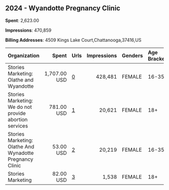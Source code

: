 ## 2024 - Wyandotte Pregnancy Clinic 
**Spent**: 2,623.00

**Impressions**: 470,859

**Billing Addresses**: 4509 Kings Lake Court,Chattanooga,37416,US

|Organization|Spent|Urls|Impressions|Genders|Age Brackets|Country Codes|
|:---|---:|:---|---:|:---|:---|:---|
|Stories Marketing: Olathe and Wyandotte|1,707.00 USD|[0](https://www.snap.com/political-ads/asset/3be5a590bfff1d49c04281381b9921a31d5b56685accb6880a7dae67741a6731?mediaType=mp4)|428,481|FEMALE|16-35|united states|
|Stories Marketing: We do not provide abortion services|781.00 USD|[1](https://www.snap.com/political-ads/asset/cd04d11adfbb78eaad0b55095a60333a08d83c79c97aab5f2fcdb74887322367?mediaType=mp4)|20,621|FEMALE|18+|united states|
|Stories Marketing: Olathe And Wynadotte Pregnancy Clinic|53.00 USD|[2](https://www.snap.com/political-ads/asset/dee73f12340d0d9235c698d8b0e57706dc1dd11b1ca48b94847a0e22779d4956?mediaType=mp4)|20,219|FEMALE|16-35|united states|
|Stories Marketing|82.00 USD|[3](https://www.snap.com/political-ads/asset/d6f6508ebec55fa22f52d11511a1af55bfcb6018f48823eec561c54d989be2f5?mediaType=mp4)|1,538|FEMALE|18+|united states|
